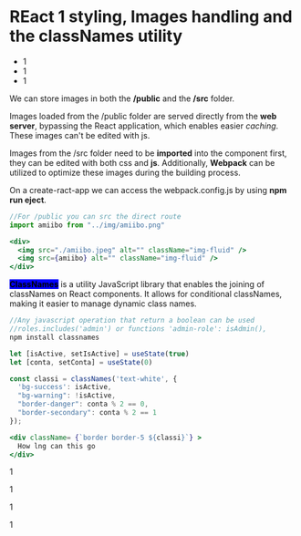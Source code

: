 # REact 1 styling, Images handling and   the classNames utility

* 1
* 1
* 1

We can store images in both the **/public** and the **/src** folder.

Images loaded from the /public folder are served directly from the **web server**, bypassing the React application, which enables easier _caching_. These images can't be edited with js.

Images from the /src folder need to be **imported** into the component first, they can be edited with both css and **js**. Additionally, **Webpack** can be utilized to optimize these images during the building process.

On a create-ract-app we can access the webpack.config.js by using **npm run eject**.

```jsx
//For /public you can src the direct route 
import amiibo from "../img/amiibo.png"

<div>
  <img src="./amiibo.jpeg" alt="" className="img-fluid" />
  <img src={amiibo} alt="" className="img-fluid" />
</div>
```

<mark style="background-color:blue;">**ClassNames**</mark> is a utility JavaScript library that enables the joining of classNames on React components. It allows for conditional classNames, making it easier to manage dynamic class names.

```jsx
//Any javascript operation that return a boolean can be used
//roles.includes('admin') or functions 'admin-role': isAdmin(),
npm install classnames

let [isActive, setIsActive] = useState(true)
let [conta, setConta] = useState(0)

const classi = classNames('text-white', {
  'bg-success': isActive,
  "bg-warning": !isActive,
  "border-danger": conta % 2 == 0,
  "border-secondary": conta % 2 == 1
});

<div className= {`border border-5 ${classi}`} >
  How lng can this go
</div>
```

1

1

1

1
